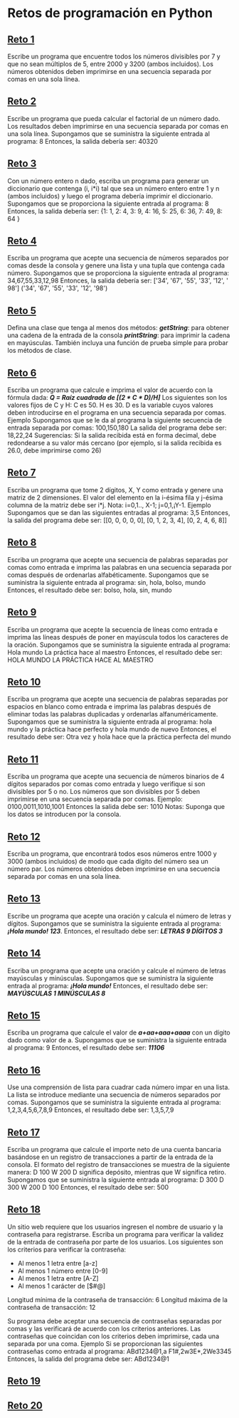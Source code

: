 Retos de programación en Python
===============================

## [Reto 1](py_001.py)

Escribe un programa que encuentre todos los números divisibles por 7 y que no sean múltiplos de 5, entre 2000 y 3200 (ambos incluidos).
Los números obtenidos deben imprimirse en una secuencia separada por comas en una sola línea.

## [Reto 2](py_002.py)

Escribe un programa que pueda calcular el factorial de un número dado. 
Los resultados deben imprimirse en una secuencia separada por comas en una sola línea. 
Supongamos que se suministra la siguiente entrada al programa: 8 Entonces,
la salida debería ser: 40320

## [Reto 3](py_003.py)

Con un número entero n dado, escriba un programa para generar un diccionario que contenga (i, i*i) tal que sea un número entero entre 1 y n (ambos incluidos) y luego el programa debería imprimir el diccionario. Supongamos que se proporciona la siguiente entrada al programa: 8 Entonces, la salida debería ser: {1: 1, 2: 4, 3: 9, 4: 16, 5: 25, 6: 36, 7: 49, 8: 64 }

## [Reto 4](py_004.py)

Escriba un programa que acepte una secuencia de números separados por comas desde la consola y genere una lista y una tupla que contenga cada número. Supongamos que se proporciona la siguiente entrada al programa: 34,67,55,33,12,98 Entonces, la salida debería ser: ['34', '67', '55', '33', '12', ' 98'] ('34', '67', '55', '33', '12', '98')

## [Reto 5](py_005.py)

Defina una clase que tenga al menos dos métodos: ***getString***: para obtener una cadena de la entrada de la consola ***printString***: para imprimir la cadena en mayúsculas. También incluya una función de prueba simple para probar los métodos de clase.

## [Reto 6](py_006.py)

Escriba un programa que calcule e imprima el valor de acuerdo con la fórmula dada: ***Q = Raíz cuadrada de [(2 * C * D)/H]*** Los siguientes son los valores fijos de C y H: C es 50. H es 30. D es la variable cuyos valores deben introducirse en el programa en una secuencia separada por comas. Ejemplo Supongamos que se le da al programa la siguiente secuencia de entrada separada por comas: 100,150,180 La salida del programa debe ser: 18,22,24 Sugerencias: Si la salida recibida está en forma decimal, debe redondearse a su valor más cercano (por ejemplo, si la salida recibida es 26.0, debe imprimirse como 26)

## [Reto 7](py_007.py)

Escriba un programa que tome 2 dígitos, X, Y como entrada y genere una matriz de 2 dimensiones. El valor del elemento en la i-ésima fila y j-ésima columna de la matriz debe ser i*j. Nota: i=0,1.., X-1; j=0,1,¡Y-1. Ejemplo Supongamos que se dan las siguientes entradas al programa: 3,5 Entonces, la salida del programa debe ser: [[0, 0, 0, 0, 0], [0, 1, 2, 3, 4], [0, 2, 4, 6, 8]]

## [Reto 8](py_008.py)

Escriba un programa que acepte una secuencia de palabras separadas por comas como entrada e imprima las palabras en una secuencia separada por comas después de ordenarlas alfabéticamente. Supongamos que se suministra la siguiente entrada al programa: sin, hola, bolso, mundo Entonces, el resultado debe ser: bolso, hola, sin, mundo

## [Reto 9](py_009.py)

Escriba un programa que acepte la secuencia de líneas como entrada e imprima las líneas después de poner en mayúscula todos los caracteres de la oración. Supongamos que se suministra la siguiente entrada al programa: Hola mundo La práctica hace al maestro Entonces, el resultado debe ser: HOLA MUNDO LA PRÁCTICA HACE AL MAESTRO

## [Reto 10](py_010.py)

Escriba un programa que acepte una secuencia de palabras separadas por espacios en blanco como entrada e imprima las palabras después de eliminar todas las palabras duplicadas y ordenarlas alfanuméricamente. Supongamos que se suministra la siguiente entrada al programa: hola mundo y la práctica hace perfecto y hola mundo de nuevo Entonces, el resultado debe ser: Otra vez y hola hace que la práctica perfecta del mundo

## [Reto 11](py_011.py)

Escriba un programa que acepte una secuencia de números binarios de 4 dígitos separados por comas como entrada y luego verifique si son divisibles por 5 o no. Los números que son divisibles por 5 deben imprimirse en una secuencia separada por comas. Ejemplo: 0100,0011,1010,1001 Entonces la salida debe ser: 1010 Notas: Suponga que los datos se introducen por la consola.

## [Reto 12](py_012.py)

Escriba un programa, que encontrará todos esos números entre 1000 y 3000 (ambos incluidos) de modo que cada dígito del número sea un número par. Los números obtenidos deben imprimirse en una secuencia separada por comas en una sola línea.

## [Reto 13](py_013.py)

Escribe un programa que acepte una oración y calcula el número de letras y dígitos. Supongamos que se suministra la siguiente entrada al programa: ***¡Hola mundo! 123***. Entonces, el resultado debe ser: ***LETRAS 9 DÍGITOS 3***

## [Reto 14](py_014.py)

Escriba un programa que acepte una oración y calcule el número de letras mayúsculas y minúsculas. Supongamos que se suministra la siguiente entrada al programa: ***¡Hola mundo!*** Entonces, el resultado debe ser: ***MAYÚSCULAS 1 MINÚSCULAS 8***

## [Reto 15](py_015.py)

Escriba un programa que calcule el valor de ***a+aa+aaa+aaaa*** con un dígito dado como valor de a. Supongamos que se suministra la siguiente entrada al programa: 9 Entonces, el resultado debe ser: ***11106***

## [Reto 16](py_016.py)

Use una comprensión de lista para cuadrar cada número impar en una lista. La lista se introduce mediante una secuencia de números separados por comas. Supongamos que se suministra la siguiente entrada al programa: 1,2,3,4,5,6,7,8,9 Entonces, el resultado debe ser: 1,3,5,7,9

## [Reto 17](py_017.py)

Escriba un programa que calcule el importe neto de una cuenta bancaria basándose en un registro de transacciones a partir de la entrada de la consola. El formato del registro de transacciones se muestra de la siguiente manera: D 100 W 200 D significa depósito, mientras que W significa retiro. Supongamos que se suministra la siguiente entrada al programa: D 300 D 300 W 200 D 100 Entonces, el resultado debe ser: 500

## [Reto 18](py_018.py)

Un sitio web requiere que los usuarios ingresen el nombre de usuario y la contraseña para registrarse. Escriba un programa para verificar la validez de la entrada de contraseña por parte de los usuarios. Los siguientes son los criterios para verificar la contraseña:

- Al menos 1 letra entre [a-z]
- Al menos 1 número entre [0-9]
- Al menos 1 letra entre [A-Z]
- Al menos 1 carácter de [$#@]

Longitud mínima de la contraseña de transacción: 6
Longitud máxima de la contraseña de transacción: 12

Su programa debe aceptar una secuencia de contraseñas separadas por comas y las verificará de acuerdo con los criterios anteriores. Las contraseñas que coincidan con los criterios deben imprimirse, cada una separada por una coma. Ejemplo Si se proporcionan las siguientes contraseñas como entrada al programa: ABd1234@1,a F1#,2w3E*,2We3345 Entonces, la salida del programa debe ser: ABd1234@1

## [Reto 19](py_019.py)

## [Reto 20](py_020.py)
